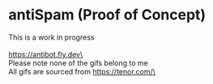 # antiSpam (Proof of Concept)
This is a work in progress\
\
https://antibot.fly.dev\
\
Please note none of the gifs belong to me \
All gifs are sourced from https://tenor.com/\
